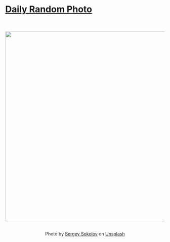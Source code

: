 # [Daily Random Photo](https://www.dailyrandomphoto.com/)

<div align="center">
  <br>
  <br>
  <a href="https://www.dailyrandomphoto.com/p/2024/2024-07-14/"><img src="https://images.unsplash.com/photo-1718489211836-65a20ad6bd8d?crop=entropy&cs=tinysrgb&fit=max&fm=jpg&ixid=M3w3NzUwOHwwfDF8cmFuZG9tfHx8fHx8fHx8MTcyMDkxNzQ3Nnw&ixlib=rb-4.0.3&q=80&w=1080" width="600px"></a>
  <br>
  <br>
  <p class="has-text-grey">Photo by <a href="https://unsplash.com/@svsokolov?utm_source=Daily%20Random%20Photo&amp;utm_medium=referral" target="_blank" rel="noopener noreferrer">Sergey Sokolov</a> on <a href="https://unsplash.com/photos/a-yellow-sports-car-parked-on-the-side-of-the-road-ZjquxEgXheg?utm_source=Daily%20Random%20Photo&amp;utm_medium=referral" target="_blank" rel="noopener noreferrer">Unsplash</a></p>
</div>
